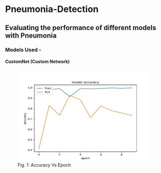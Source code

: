 # Pneumonia-Detection
## Evaluating the performance of different models with Pneumonia
### Models Used -
#### CustomNet (Custom Network)
<div class="row">
 <div class="column">
   <figure>
    <img width="440" height="278" src="https://github.com/yohan9655/Pneumonia-Detection/blob/master/graphs/InceptionAccVsEpoch.jpeg">
    <figcaption>Fig. 1: Accuracy Vs Epoch</figcaption>
  </figure>
 </div>
</div>
